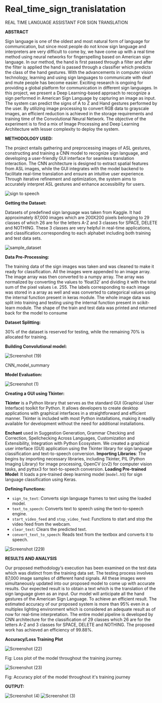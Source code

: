 # Real_time_sign_tranislatation


REAL TIME LANGUAGE ASSISTANT FOR SIGN TRANSLATION

****ABSTRACT****


Sign language is one of the oldest
and most natural form of language
for communication, but since most
people do not know sign language
and interpreters are very difficult to
come by, we have come up with a
real time method using neural
networks for fingerspelling based
on American sign language. In our
method, the hand is first passed
through a filter and after the filter is
applied the hand is passed through a
classifier which predicts the class of
the hand gestures.
With the advancements in computer
vision technology, learning and
using sign languages to
communicate with deaf and mute
people has become easier. Exciting
research is ongoing for providing a
global platform for communication
in different sign languages. In this
project, we present a Deep
Learning-based approach to
recognize a sign performed in
American Sign Language by
capturing an image as input. The
system can predict the signs of A to
Z and Hand gestures performed by
the user. By utilizing image
processing to convert RGB data to
grayscale images, an efficient
reduction is achieved in the storage
requirements and training time of
the Convolutional Neural Network.
The objective of the experiment is
to find a mix of Image Processing
and Deep Learning Architecture
with lesser complexity to deploy the
system.


**METHODOLOGY USED:**


The project entails gathering and
preprocessing images of ASL
gestures, constructing and training a
CNN model to recognize sign
language, and developing a
user-friendly GUI interface for
seamless translation interaction. The
CNN architecture is designed to
extract spatial features from ASL
images, while the GUI integrates
with the model backend to facilitate
real-time translation and ensure an
intuitive user experience. Through
iterative refinement and
optimization, the system aims to
accurately interpret ASL gestures
and enhance accessibility for users.


![sign to speech](https://github.com/ranjithsurineni/Real_time_sign_tranislatation/assets/118590392/4aa16e9e-76a3-4859-ad0d-a72a4ed31df7)



**Getting the Dataset:**


Datasets of predefined sign language was taken from Kaggle. It had approximately 87,000
images which are 200X200 pixels belonging to 29 classes of which 26 are for the letters A-Z
and 3 classes for SPACE, DELETE and NOTHING. These 3 classes are very helpful in
real-time applications, and classification.corresponding to each alphabet including both
training and test data sets.


![sample_dataset](https://github.com/ranjithsurineni/Real_time_sign_tranislatation/assets/118590392/082ed099-6848-49a9-bcc6-86bdb0076508)


**Data Pre-Processing:**


The training data of the sign images was taken and was cleaned to make it ready for
classification. All the images were appended to an image array. The image array was then
converted to a numpy array. The array was normalized by converting the values to ‘float32’
and dividing it with the total sum of the pixel values i.e. 255. The labels corresponding to each
image was stored in a array as well and was converted to categorical values using the internal
function present in keras module. The whole image data was split into training and testing
using the internal function present in scikit-learn module. The shape of the train and test data
was printed and returned back for the model to consume


****Dataset Splitting:****


30% of the dataset is reserved for testing, while the
remaining 70% is allocated for training. 


**Building Convolutional model:**

![Screenshot (19)](https://github.com/ranjithsurineni/Real_time_sign_tranislatation/assets/118590392/2ab587fa-21fd-4114-a0f1-975727d5f76e)

CNN_model_summary

**Model Evaluation:**

![Screenshot (1)](https://github.com/ranjithsurineni/Real_time_sign_tranislatation/assets/118590392/e9b2b0c9-e259-4aa2-aaf8-735e87592432)


**Creating a GUI using Tkinter:**

**Tkinter** is a Python library that serves as the standard GUI (Graphical User Interface) toolkit
for Python. It allows developers to create desktop applications with graphical interfaces in a
straightforward and efficient manner. Tkinter is included with most Python installations,
making it readily available for development without the need for additional installations.

**Enchant** used in Suggestion Generation, Grammar Checking and Correction, Spellchecking
Across Languages, Customization and Extensibility, Integration with Python Ecosystem.
We created a graphical user interface (GUI) application using the Tkinter library for sign
language classification and text-to-speech conversion.
**Importing Libraries**: The begins by importing necessary libraries, including Tkinter, PIL
(Python Imaging Library) for image processing, OpenCV (cv2) for computer vision tasks, and
pyttsx3 for text-to-speech conversion.
**Loading Pre-trained Model**: It loads a pre-trained deep learning model (`model.h5`) for sign
language classification using Keras.


**Defining Functions:**
- `sign_to_text`: Converts sign language frames to text using the loaded model.
- `text_to_speech`: Converts text to speech using the text-to-speech engine.
- `start_video_feed` and `stop_video_feed`: Functions to start and stop the video feed from
the webcam.
- `clear_text`: Clears the predicted text.
- `convert_text_to_speech`: Reads text from the textbox and converts it to speech.


![Screenshot (229)](https://github.com/ranjithsurineni/Real_time_sign_tranislatation/assets/118590392/e4f188da-4c98-4393-a502-69cb7f94bff3)


**RESULTS AND ANALYSIS**


Our proposed methodology‘s execution has been examined on the test data which was distinct
from the training data set. The testing process involves 87,000 image samples of different
hand signals. All these images were simultaneously updated into our proposed model to come
up with accurate results. Our expected result is to obtain a text which is the translation of the
sign language given as an input. Our model will anticipate all the hand gestures of the
American Sign Language. To achieve an efficient result. The estimated accuracy of our
proposed system is more than 95% even in a multiplex lighting environment which is
considered an adequate result as of now for real-time interpretation. The entire model pipeline
is developed by CNN architecture for the classification of 29 classes which 26 are for the
letters A-Z and 3 classes for SPACE, DELETE and NOTHING. The proposed work has
achieved an efficiency of 99.88%. 

**Accuracy/Loss Training Plot**

![Screenshot (22)](https://github.com/ranjithsurineni/Real_time_sign_tranislatation/assets/118590392/1b181893-7ade-423a-a416-d3d373353489)


Fig: Loss plot of the model throughout the training journey.

![Screenshot (23)](https://github.com/ranjithsurineni/Real_time_sign_tranislatation/assets/118590392/f73d9ae8-8603-4fae-8159-b0202afc05d4)


Fig: Accuracy plot of the model throughout it's training journey


**OUTPUT:**


![Screenshot (4)](https://github.com/ranjithsurineni/Real_time_sign_tranislatation/assets/118590392/3bb60ac0-9732-43c4-b9e8-95aab5209844)
![Screenshot (3)](https://github.com/ranjithsurineni/Real_time_sign_tranislatation/assets/118590392/61dca69c-086e-4398-a8ca-911574f8f33d)

